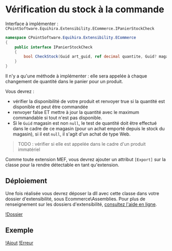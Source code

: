 # Vérification du stock à la commande

Interface à implémenter : `CPointSoftware.Equihira.Extensibility.ECommerce.IPanierStockCheck`

```csharp
namespace CPointSoftware.Equihira.Extensibility.ECommerce
{
    public interface IPanierStockCheck
    {
        bool CheckStock(Guid art_guid, ref decimal quantite, Guid? magasin, string typeCommandable);
    }
}
```

Il n'y a qu'une méthode à implémenter : elle sera appelée à chaque changement de quantité dans le panier pour un produit. 

Vous devrez :

- vérifier la disponibilité de votre produit et renvoyer true si la quantité est disponible et peut être commandée
- renvoyer false ET mettre à jour la quantité avec le maximum commandable si tout n'est pas disponible.
- Si le `Guid` magasin est non `null`, le test de quantité doit être effectué dans le cadre de ce magasin (pour un achat emporté depuis le stock du magasin), si il est `null`, il s'agit d'un achat de type Web.

> TODO : vérifier si elle est appelée dans le cadre d'un produit immatériel

Comme toute extension MEF, vous devrez ajouter un attribut `[Export]` sur la classe pour la rendre détectable en tant qu'extension.

## Déploiement

Une fois réalisée vous devrez déposer la dll avec cette classe dans votre dossier d'extensibilité, sous Ecommerce\Assemblies. Pour plus de renseignement sur les dossiers d'extensibilité, [consultez l'aide en ligne](https://www.altazion.dev/global/index.html#paths-importants).

[!Dossier](checkstock-0.png)

## Exemple

[!Ajout](checkstock-1.png)
[!Erreur](checkstock-2.png)
